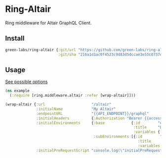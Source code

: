 # Ring-Altair

Ring middleware for Altair GraphQL Client.

## Install

```clojure
green-labs/ring-altair {:git/url "https://github.com/green-labs/ring-altair"
                        :git/sha "216a1d1ac0f4523c9d83d5dccae3e55c0737df00"}
```

## Usage

[See possible options](https://github.com/altair-graphql/altair/blob/master/packages/altair-core/src/config.ts)

```clojure
(ns example
  (:require [ring.middleware.altair :refer [wrap-altair]]))

(wrap-altair {:url                     "/altair"
              :initialName             "My Altair"
              :endpointURL             "{{API_ENDPOINT}}/graphql"
              :initialHeaders          {:Authorization "Bearer {{accessToken}}"}
              :initialEnvironments     {:base            {:id        "default_environment"
                                                          :title     "Default environmnet"
                                                          :variables {:API_ENDPOINT "http://localhost:8000"}}
                                        :subEnvironments [{:id        "prod_environment"
                                                            :title     "prod"
                                                            :variables {:API_ENDPOINT "https://prod.api.com"}}]}
              :initialPreRequestScript "console.log(\"initialPreRequestScript\");"})
```
